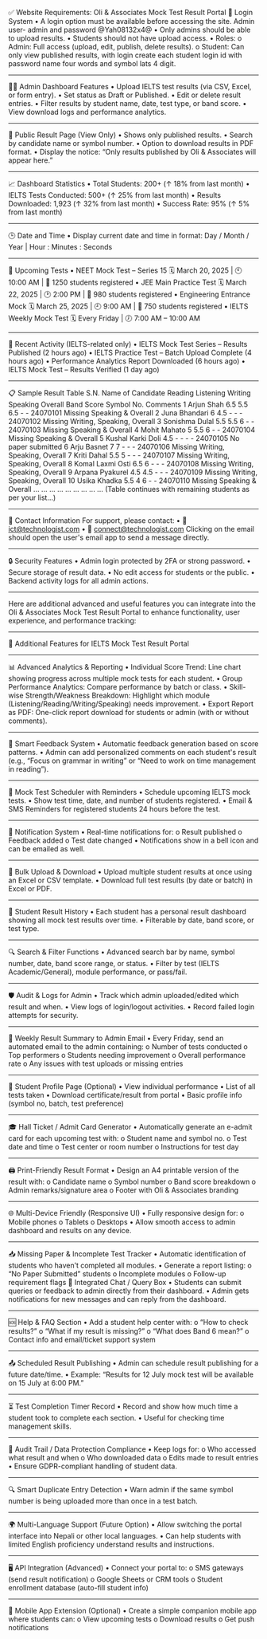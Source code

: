 ✅ Website Requirements: Oli & Associates Mock Test Result Portal
🔐 Login System
•	A login option must be available before accessing the site. Admin user- admin and password @Yah08132x4@
•	Only admins should be able to upload results.
•	Students should not have upload access.
•	Roles:
o	Admin: Full access (upload, edit, publish, delete results).
o	Student: Can only view published results, with login create each student login id with password name four words and symbol lats 4 digit.
________________________________________
🧑‍💼 Admin Dashboard Features
•	Upload IELTS test results (via CSV, Excel, or form entry).
•	Set status as Draft or Published.
•	Edit or delete result entries.
•	Filter results by student name, date, test type, or band score.
•	View download logs and performance analytics.
________________________________________
📢 Public Result Page (View Only)
•	Shows only published results.
•	Search by candidate name or symbol number.
•	Option to download results in PDF format.
•	Display the notice:
“Only results published by Oli & Associates will appear here.”
________________________________________
📈 Dashboard Statistics
•	Total Students: 200+ (↑ 18% from last month)
•	IELTS Tests Conducted: 500+ (↑ 25% from last month)
•	Results Downloaded: 1,923 (↑ 32% from last month)
•	Success Rate: 95% (↑ 5% from last month)
________________________________________
🕒 Date and Time
•	Display current date and time in format:
Day / Month / Year | Hour : Minutes : Seconds
________________________________________
📅 Upcoming Tests
•	NEET Mock Test – Series 15
🗓 March 20, 2025 | 🕙 10:00 AM | 👥 1250 students registered
•	JEE Main Practice Test
🗓 March 22, 2025 | 🕑 2:00 PM | 👥 980 students registered
•	Engineering Entrance Mock
🗓 March 25, 2025 | 🕘 9:00 AM | 👥 750 students registered
•	IELTS Weekly Mock Test
🗓 Every Friday | 🕖 7:00 AM – 10:00 AM
________________________________________
🔄 Recent Activity (IELTS-related only)
•	IELTS Mock Test Series – Results Published (2 hours ago)
•	IELTS Practice Test – Batch Upload Complete (4 hours ago)
•	Performance Analytics Report Downloaded (6 hours ago)
•	IELTS Mock Test – Results Verified (1 day ago)
________________________________________
📋 Sample Result Table
S.N.	Name of Candidate	Reading	Listening	Writing	Speaking	Overall Band Score	Symbol No.	Comments
1	Arjun Shah	6.5	5.5	6.5	-	-	24070101	Missing Speaking & Overall
2	Juna Bhandari	6	4.5	-	-	-	24070102	Missing Writing, Speaking, Overall
3	Sonishma Dulal	5.5	5.5	6	-	-	24070103	Missing Speaking & Overall
4	Mohit Mahato	5	5.5	6	-	-	24070104	Missing Speaking & Overall
5	Kushal Karki Doli	4.5	-	-	-	-	24070105	No paper submitted
6	Arju Basnet	7	7	-	-	-	24070106	Missing Writing, Speaking, Overall
7	Kriti Dahal	5.5	5	-	-	-	24070107	Missing Writing, Speaking, Overall
8	Komal Laxmi Osti	6.5	6	-	-	-	24070108	Missing Writing, Speaking, Overall
9	Arpana Pyakurel	4.5	4.5	-	-	-	24070109	Missing Writing, Speaking, Overall
10	Usika Khadka	5.5	4	6	-	-	24070110	Missing Speaking & Overall
...	...	...	...	...	...	...	...	...
(Table continues with remaining students as per your list...)
________________________________________
📧 Contact Information
For support, please contact:
•	📩 ict@technologist.com
•	📩 connect@technologist.com
Clicking on the email should open the user's email app to send a message directly.
________________________________________
🔒 Security Features
•	Admin login protected by 2FA or strong password.
•	Secure storage of result data.
•	No edit access for students or the public.
•	Backend activity logs for all admin actions.
________________________________________
Here are additional advanced and useful features you can integrate into the Oli & Associates Mock Test Result Portal to enhance functionality, user experience, and performance tracking:
________________________________________
🔧 Additional Features for IELTS Mock Test Result Portal
________________________________________
📊 Advanced Analytics & Reporting
•	Individual Score Trend: Line chart showing progress across multiple mock tests for each student.
•	Group Performance Analytics: Compare performance by batch or class.
•	Skill-wise Strength/Weakness Breakdown: Highlight which module (Listening/Reading/Writing/Speaking) needs improvement.
•	Export Report as PDF: One-click report download for students or admin (with or without comments).
________________________________________
📝 Smart Feedback System
•	Automatic feedback generation based on score patterns.
•	Admin can add personalized comments on each student's result (e.g., “Focus on grammar in writing” or “Need to work on time management in reading”).
________________________________________
📅 Mock Test Scheduler with Reminders
•	Schedule upcoming IELTS mock tests.
•	Show test time, date, and number of students registered.
•	Email & SMS Reminders for registered students 24 hours before the test.
________________________________________
🔔 Notification System
•	Real-time notifications for:
o	Result published
o	Feedback added
o	Test date changed
•	Notifications show in a bell icon and can be emailed as well.
________________________________________
📁 Bulk Upload & Download
•	Upload multiple student results at once using an Excel or CSV template.
•	Download full test results (by date or batch) in Excel or PDF.
________________________________________
📂 Student Result History
•	Each student has a personal result dashboard showing all mock test results over time.
•	Filterable by date, band score, or test type.
________________________________________
🔍 Search & Filter Functions
•	Advanced search bar by name, symbol number, date, band score range, or status.
•	Filter by test (IELTS Academic/General), module performance, or pass/fail.
________________________________________
🛡️ Audit & Logs for Admin
•	Track which admin uploaded/edited which result and when.
•	View logs of login/logout activities.
•	Record failed login attempts for security.
________________________________________
📆 Weekly Result Summary to Admin Email
•	Every Friday, send an automated email to the admin containing:
o	Number of tests conducted
o	Top performers
o	Students needing improvement
o	Overall performance rate
o	Any issues with test uploads or missing entries
________________________________________
👤 Student Profile Page (Optional)
•	View individual performance
•	List of all tests taken
•	Download certificate/result from portal
•	Basic profile info (symbol no, batch, test preference)
________________________________________
🎓 Hall Ticket / Admit Card Generator
•	Automatically generate an e-admit card for each upcoming test with:
o	Student name and symbol no.
o	Test date and time
o	Test center or room number
o	Instructions for test day
________________________________________
🖨️ Print-Friendly Result Format
•	Design an A4 printable version of the result with:
o	Candidate name
o	Symbol number
o	Band score breakdown
o	Admin remarks/signature area
o	Footer with Oli & Associates branding
________________________________________
🌐 Multi-Device Friendly (Responsive UI)
•	Fully responsive design for:
o	Mobile phones
o	Tablets
o	Desktops
•	Allow smooth access to admin dashboard and results on any device.
________________________________________
📥 Missing Paper & Incomplete Test Tracker
•	Automatic identification of students who haven’t completed all modules.
•	Generate a report listing:
o	“No Paper Submitted” students
o	Incomplete modules
o	Follow-up requirement flags
💬 Integrated Chat / Query Box
•	Students can submit queries or feedback to admin directly from their dashboard.
•	Admin gets notifications for new messages and can reply from the dashboard.
________________________________________
🆘 Help & FAQ Section
•	Add a student help center with:
o	“How to check results?”
o	“What if my result is missing?”
o	“What does Band 6 mean?”
o	Contact info and email/ticket support system
________________________________________
📤 Scheduled Result Publishing
•	Admin can schedule result publishing for a future date/time.
•	Example: “Results for 12 July mock test will be available on 15 July at 6:00 PM.”
________________________________________
⏳ Test Completion Timer Record
•	Record and show how much time a student took to complete each section.
•	Useful for checking time management skills.
________________________________________
🧾 Audit Trail / Data Protection Compliance
•	Keep logs for:
o	Who accessed what result and when
o	Who downloaded data
o	Edits made to result entries
•	Ensure GDPR-compliant handling of student data.
________________________________________
🔍 Smart Duplicate Entry Detection
•	Warn admin if the same symbol number is being uploaded more than once in a test batch.
________________________________________
🌍 Multi-Language Support (Future Option)
•	Allow switching the portal interface into Nepali or other local languages.
•	Can help students with limited English proficiency understand results and instructions.
________________________________________
🖥️ API Integration (Advanced)
•	Connect your portal to:
o	SMS gateways (send result notification)
o	Google Sheets or CRM tools
o	Student enrollment database (auto-fill student info)
________________________________________
📲 Mobile App Extension (Optional)
•	Create a simple companion mobile app where students can:
o	View upcoming tests
o	Download results
o	Get push notifications
